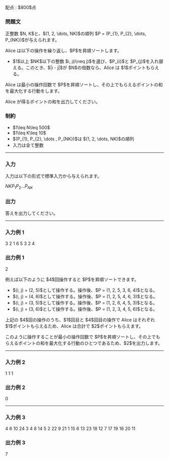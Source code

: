 
<div>

<span>

<span>

<p>
配点 : $800$点
</p>

<div>

<section>

### **問題文**

<p>
正整数 $N, K$と、$(1, 2, \dots, NK)$の順列 $P = (P_{1}, P_{2}, \dots, P_{NK})$が与えられます。
</p>

<p>
Alice は以下の操作を繰り返し、$P$を昇順ソートします。
</p>

<ul>

<li>
$1$以上 $NK$以下の整数 $i, j(i\neq j)$を選び、$P_{i}$と $P_{j}$を入れ替える。このとき、$|i - j|$が $N$の倍数なら、Alice は $1$ポイントもらえる。
</li>

</ul>

<p>
Alice は最小の操作回数で $P$を昇順ソートし、その上でもらえるポイントの和を最大化する行動をします。
</p>

<p>
Alice が得るポイントの和を出力してください。
</p>

</section>

</div>

<div>

<section>

### **制約**

<ul>

<li>
$1\leq N\leq 500$
</li>

<li>
$1\leq K\leq 10$
</li>

<li>
$(P_{1}, P_{2}, \dots , P_{NK})$は $(1, 2, \dots, NK)$の順列
</li>

<li>
入力は全て整数
</li>

</ul>

</section>

</div>

---

<div>

<div>

<section>

### **入力**

<p>
入力は以下の形式で標準入力から与えられます。
</p>

<div>

$N$$K$$P_{1}$$P_{2}$$\dots$$P_{NK}$
</div>

</section>

</div>

<div>

<section>

### **出力**

<p>
答えを出力してください。
</p>

</section>

</div>

</div>

---

<div>

<section>

### **入力例 1**

<div>

3 2
1 6 5 3 2 4

</div>

</section>

</div>

<div>

<section>

### **出力例 1**

<div>

2

</div>

<p>
例えば以下のように $4$回操作すると $P$を昇順ソートできます。
</p>

<ul>

<li>
$(i, j) = (2, 5)$として操作する。操作後、$P = (1, 2, 5, 3, 6, 4)$となる。
</li>

<li>
$(i, j) = (4, 6)$として操作する。操作後、$P = (1, 2, 5, 4, 6, 3)$となる。
</li>

<li>
$(i, j) = (3, 5)$として操作する。操作後、$P = (1, 2, 6, 4, 5, 3)$となる。
</li>

<li>
$(i, j) = (3, 6)$として操作する。操作後、$P = (1, 2, 3, 4, 5, 6)$となる。
</li>

</ul>

<p>
上記の $4$回の操作のうち、$1$回目と $4$回目の操作で Alice はそれぞれ $1$ポイントもらえるため、Alice は合計で $2$ポイントもらえます。
</p>

<p>
このように操作することが最小の操作回数で $P$を昇順ソートし、その上でもらえるポイントの和を最大化する行動のひとつであるため、$2$を出力します。
</p>

</section>

</div>

---

<div>

<section>

### **入力例 2**

<div>

1 1
1

</div>

</section>

</div>

<div>

<section>

### **出力例 2**

<div>

0

</div>

</section>

</div>

---

<div>

<section>

### **入力例 3**

<div>

4 6
10 24 3 4 8 14 5 2 22 9 21 1 15 6 13 23 18 12 7 17 19 16 20 11

</div>

</section>

</div>

<div>

<section>

### **出力例 3**

<div>

7

</div>

</section>

</div>

</span>

</span>

</div>

